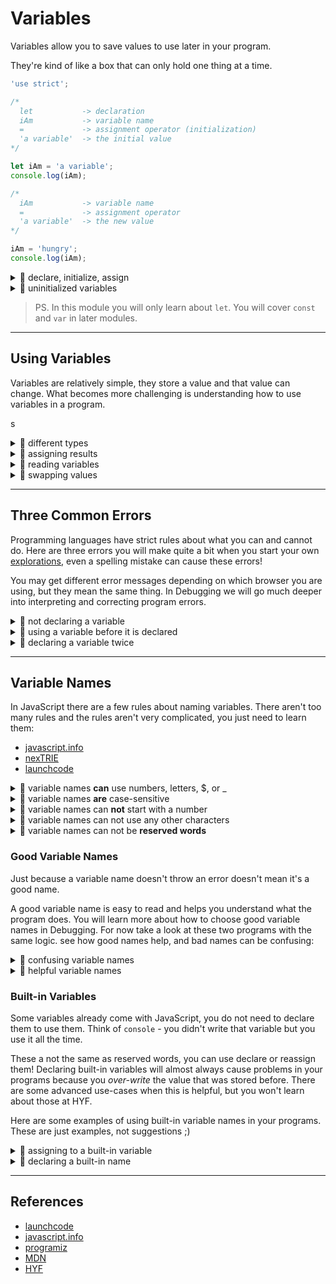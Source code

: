# Variables

Variables allow you to save values to use later in your program.

They're kind of like a box that can only hold one thing at a time.

```js
'use strict';

/*
  let           -> declaration
  iAm           -> variable name
  =             -> assignment operator (initialization)
  'a variable'  -> the initial value
*/

let iAm = 'a variable';
console.log(iAm);

/*
  iAm           -> variable name
  =             -> assignment operator
  'a variable'  -> the new value
*/

iAm = 'hungry';
console.log(iAm);
```

<details>
<summary>🥚 declare, initialize, assign</summary>

```js
'use strict';
console.log('-- declare, initialize, assign --');

// declare a value and initialize it's value
let favoriteTree = 'palm';
console.log(favoriteTree); // 'palm'

// assigning a different value
favoriteTree = 'oak';
console.log(favoriteTree); // 'oak'

// declare variable with an initial value
let bread = 'fresh';
console.log(bread); // 'fresh'

// re-assign the variable
bread = 'stale';
console.log(bread); // 'stale'
```

</details>
<details>
<summary>🥚 uninitialized variables</summary>

```js
'use strict';
console.log('-- uninitialized variables --');

// declaring a variable without an initial value
//  it will be initialized to undefined by default
let uninitialized;
console.log(uninitialized); // undefined

// you can assign values to uninitialized variables
uninitialized = 'something';
console.log(uninitialized); // 'something'

// initializing a variable to undefined does the same thing
let initialized = undefined;
console.log(initialized); // undefined
```

</details>

> PS. In this module you will only learn about `let`. You will cover `const` and `var` in
> later modules.

---

## Using Variables

Variables are relatively simple, they store a value and that value can change. What
becomes more challenging is understanding how to use variables in a program.

s<details>
<summary>🥚 different types</summary>

```js
'use strict';
console.log('-- variables: different types --');
// variables can store any type
//  and you can change the types all you want

// declare and assign a boolean value
let variable = true;
console.log(typeof variable); // 'boolean'

// assign a string to the variable
variable = 'computers';
console.log(typeof variable); // 'string'

// assign undefined to the variable
variable = undefined;
console.log(typeof variable); // 'undefined'

// and another boolean
variable = false;
console.log(typeof variable); // 'boolean'
```

</details>
<details>
<summary>🥚 assigning results</summary>

```js
'use strict';
console.log('-- assigning results --');
// you can assign the result of an operation to a variable

// boolean logic
let falseOrTrue = false || true;
console.log(falseOrTrue); // true

// string concatenation
let favoriteTree = 'p' + 'a' + 'l' + 'm';
console.log(favoriteTree); // 'palm'

// replacing things in a string
let noJoy = 'enjoy life'.replaceAll('joy', '');
console.log(noJoy); // 'en life'

// searching a string with .includes
let hasAnApple = 'bananaapplemango'.includes('apple');
console.log(hasAnApple); // true
```

</details>
<details>
<summary>🥚 reading variables</summary>

```js
'use strict';
console.log('-- reading variables --');

// you can read the values stored in a variable
//  and use them anywhere you can use the value it stores

// operate on a string stored in a variable
let car = 'vrooom';
let loudCar = car.toUpperCase();
let excitedCar = loudCar.replaceAll('O', '!');
console.log(excitedCar); // 'VR!!!M'

// use a string stored in a variable as an argument
let oldLetter = 'f';
let newLetter = 'd';
let happyAnimal = 'fog'.replaceAll(oldLetter, newLetter);
console.log(happyAnimal); // 'dog'

// all together
let characterName = '  harry potter   ';
let trimmedName = characterName.trim(); // 'harry potter'

let bookTitle = 'Harry Potter and the Magical Thing';
let titleLowerCase = bookTitle.toLowerCase(); // 'harry potter and the magical thing'

let includesName = titleLowerCase.includes(trimmedName);
console.log(includesName); // true
```

</details>
<details>
<summary>🥚 swapping values</summary>

```js
'use strict';
console.log('-- swapping values --');

/*
  swapping values between two variables is a good little exericse
  it's not something you'll see much in programs
  but it's a great way to understand how variables work
*/

// declare two variables with values that need to be swapped
let a = 2;
let b = 1;
// declare a variable to store values temporarily
let temp;
console.log(a, b, temp); // 1, 2, undefined

// assign the value stored in 'a' to 'temp'
temp = a;
console.log(a, b, temp); // 2, 1, 2

// assign the value stored in 'b' to 'a'
a = b;
console.log(a, b, temp); // 1, 1, 2

// assign the value stored in 'temp' to 'b'
b = temp;
console.log(a, b, temp); // 1, 2, 2
```

</details>

---

## Three Common Errors

Programming languages have strict rules about what you can and cannot do. Here are three
errors you will make quite a bit when you start your own [explorations](../explorations),
even a spelling mistake can cause these errors!

You may get different error messages depending on which browser you are using, but they
mean the same thing. In Debugging we will go much deeper into interpreting and correcting
program errors.

<details>
<summary>🥚 not declaring a variable</summary>
<br>

Using a variable that has not been declared will throw an error (when you're in strict
mode, but that's a story for another day. All the exercises in this repo are run in strict
mode).

```js
'use strict';
console.log('-- not declaring 1 --');

// let animal; // uncomment this line to fix the error
animal = 'horse'; // ReferenceError
```

```js
'use strict';
console.log('-- not declaring 2 --');

// a common mistake is spelling your variables incorrectly
let spellingMistake = 'oops!';
console.log(spelingMistake); // ReferenceError
```

</details>
<details>
<summary>🥚 using a variable before it is declared</summary>

```js
'use strict';
console.log('-- using before declaration --');

// read the variable - will throw an error!
console.log(favoriteColor); // ReferenceError

// declare and initialize the variable
let favoriteColor = 'red';

// read the variable
console.log(favoriteColor);
```

</details>
<details>
<summary>🥚 declaring a variable twice</summary>
<br>

Declaring a variable tells JavaScript to prepare a place in memory with that name. Trying
to create two spaces in memory with the same name will cause an error.

- Chrome & Chromium-based browsers:
  `SyntaxError: Identifier '_' has already been declared`
- Firefox: `SyntaxError: redeclaration of let _`

```js
'use strict';
// ! this log never happens !
//  syntax errors happen before the program runs
//  so no single line of code will happen
//  you will learn more about program life cycle in Debugging
console.log('-- declaring twice --');

let vegetable = 'carrot';
let vegetable = 'potato'; // SyntaxError
// vegetable = 'potato'; // no error
```

</details>

---

## Variable Names

In JavaScript there are a few rules about naming variables. There aren't too many rules
and the rules aren't very complicated, you just need to learn them:

- [javascript.info](https://javascript.info/variables#variable-naming)
- [nexTRIE](https://www.youtube.com/watch?v=O5WlRR-lEDE)
- [launchcode](https://education.launchcode.org/intro-to-web-dev-curriculum/data-and-variables/reading/more-on-variables/index.html#naming-variables)

<details>
<summary>🥚 variable names <strong>can</strong> use numbers, letters, $, or _</summary>

```js
'use strict';
console.log('-- valid variable names --');
// all of these variable names are ok

let $ = 1;
let _ = 2;
let a = 3;
let A = 4;
let b1_$ = 5;
let HackYourFuture2021_$ = 6;
let b_e_l_g_i_u_m = 7;
// ...
```

</details>
<details>
<summary>🥚 variable names <strong>are</strong> case-sensitive</summary>

```js
'use strict';
console.log('-- variable names are case-sensitive --');

// notice, there is no error.
//  JS does not consider this as declaring the same variable twice
let javascript = 'a programming language';
let JavaScript = 'upper case!';

console.log(javascript); // 'a programming language'
console.log(JavaScript); // 'upper case!'
```

</details>
<details>
<summary>🥚 variable names can <strong>not</strong> start with a number</summary>

```js
'use strict';
console.log('-- variable names cannot start with a number --')

let a1 = 'this works';

let 1a = 'will throw an error';
```

</details>
<details>
<summary>🥚 variable names can not use any other characters</summary>

```js
'use strict';
let a*a = 'will throw an error';
```

```js
'use strict';
let a-b-c = 'will throw an error';
```

```js
'use strict';
let @hyf = 'will throw an error';
```

```js
'use strict';
// spaces count as other characters
let hack your future = 'will throw an error';
```

</details>
<details>
<summary>🥚 variable names can not be <strong>reserved words</strong></summary>
<br>

In JavaScript there are some words that you cannot use as variable names. These are called
_Reserved Words_. Some of them are words which carry special meaning in JS like `let` or
`null`. Other reserved words don't have any special meaning yet, but may in the future.

```js
'use strict';
let var = 'will throw an error';
```

```js
'use strict';
let null = 'will throw an error';
```

```js
'use strict';
let function = 'will throw an error';
```

```js
'use strict';
let public = 'will throw an error';
```

all the reserved works, in a list:

- [MDN](https://developer.mozilla.org/en-US/docs/Web/JavaScript/Reference/Lexical_grammar#keywords)
- [w3schools](https://www.w3schools.com/js/js_reserved.asp)

</details>

### Good Variable Names

Just because a variable name doesn't throw an error doesn't mean it's a good name.

A good variable name is easy to read and helps you understand what the program does. You
will learn more about how to choose good variable names in Debugging. For now take a look
at these two programs with the same logic. see how good names help, and bad names can be
confusing:

<details>
<summary>🐣 confusing variable names</summary>

```js
'use strict';
let thisThing = 'hello';
let thatThing = '';

for (let oneThing of thisThing) {
  thatThing = oneThing + thatThing;
}

console.log(thatThing); // 'olleh'
```

</details>

<details>
<summary>🐣 helpful variable names</summary>

```js
'use strict';
let forwards = 'hello';
let backwards = '';

for (let nextLetter of forwards) {
  backwards = nextLetter + backwards;
}

console.log(backwards); // 'olleh'
```

</details>

### Built-in Variables

Some variables already come with JavaScript, you do not need to declare them to use them.
Think of `console` - you didn't write that variable but you use it all the time.

These a not the same as reserved words, you can use declare or reassign them! Declaring
built-in variables will almost always cause problems in your programs because you
_over-write_ the value that was stored before. There are some advanced use-cases when this
is helpful, but you won't learn about those at HYF.

Here are some examples of using built-in variable names in your programs. These are just
examples, not suggestions ;)

<details>
<summary>🐥 assigning to a built-in variable</summary>

```js
'use strict';
// this log will work because console has not been reassigned
console.log('-- assigning to console --');

console = 'hello';

// see? it's a string!
alert(console);

// this log will not work, console now stores a string
console.log('will throw an error');
```

</details>
<details>
<summary>🐥 declaring a built-in name</summary>

```js
'use strict';
console.log('-- declaring a variable named alert 1 --');

// this will not work!
//  JS treats this like using a variable before it's declaration
alert('huh?'); // ReferenceError - use before declare

let alert = 'hello';

console.log(alert);
```

```js
'use strict';
console.log('-- declaring a variable named alert 2 --');

let alert = 'hello';

console.log(alert);

alert('will throw an error'); // TypeError - not a function
```

</details>

---

## References

- [launchcode](https://education.launchcode.org/intro-to-professional-web-dev/chapters/data-and-variables/variables.html)
- [javascript.info](https://javascript.info/variables)
- [programiz](https://www.programiz.com/javascript/variables-constants)
- [MDN](https://developer.mozilla.org/en-US/docs/Web/JavaScript/Reference/Statements/let)
- [HYF](https://hackyourfuture.github.io/study/#/javascript/variables)
